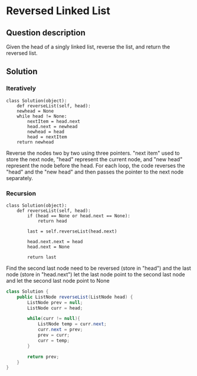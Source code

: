 # Reversed Linked List

## Question description

Given the head of a singly linked list, reverse the list, and return the reversed list.

## Solution

### Iteratively

```
class Solution(object):
    def reverseList(self, head):
    newhead = None
    while head != None:
        nextItem = head.next
        head.next = newhead
        newhead = head
        head = nextItem
    return newhead

```
Reverse the nodes two by two using three pointers. "next item" used to store the next node, "head" represent the current node, and "new head" represent the node before the head. 
For each loop, the code reverses the "head" and the "new head" and then passes the pointer to the next node separately.

### Recursion

```
class Solution(object):
    def reverseList(self, head):
        if (head == None or head.next == None):
            return head
        
        last = self.reverseList(head.next)
     
        head.next.next = head
        head.next = None
        
        return last
```
Find the second last node need to be reversed (store in "head") and the last node (store in "head.next") 
let the last node point to the second last node and let the second last node point to None

```Java
class Solution {
    public ListNode reverseList(ListNode head) {
        ListNode prev = null;
        ListNode curr = head;

        while(curr != null){
            ListNode temp = curr.next;
            curr.next = prev;
            prev = curr;
            curr = temp;
        }

        return prev;
    }
}
```